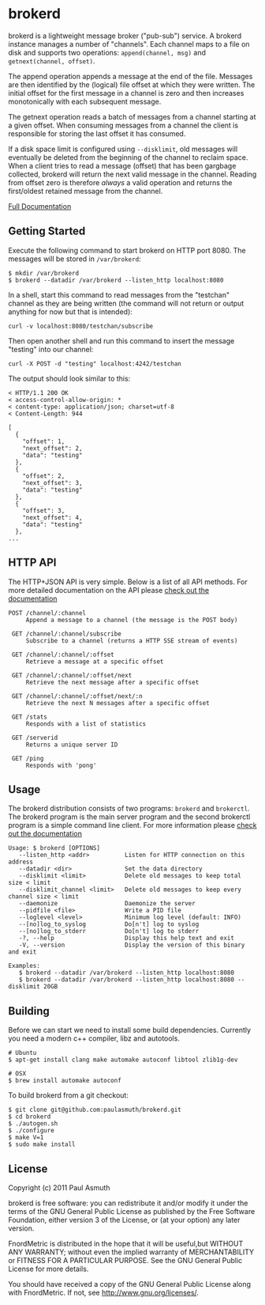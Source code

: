 brokerd
=======

brokerd is a lightweight message broker ("pub-sub") service. A brokerd instance
manages a number of "channels". Each channel maps to a file on disk and supports
two operations: `append(channel, msg)` and `getnext(channel, offset)`. 

The append operation appends a message at the end of the file. Messages are then
identified by the (logical) file offset at which they were written. The initial
offset for the first message in a channel is zero and then increases monotonically
with each subsequent message.

The getnext operation reads a batch of messages from a channel starting at a given
offset. When consuming messages from a channel the client is responsible for
storing the last offset it has consumed.

If a disk space limit is configured using `--disklimit`, old messages will
eventually be deleted from the beginning of the channel to reclaim space. When a
client tries to read a message (offset) that has been gargbage collected, brokerd
will return the next valid message in the channel. Reading from offset zero is
therefore _always_ a valid operation and returns the first/oldest retained message
from the channel.

[Full Documentation](https://brokerd.org)


Getting Started
---------------

Execute the following command to start brokerd on HTTP port 8080. The messages
will be stored in `/var/brokerd`:

    $ mkdir /var/brokerd
    $ brokerd --datadir /var/brokerd --listen_http localhost:8080

In a shell, start this command to read messages from the "testchan" channel
as they are being written (the command will not return or output anything for
now but that is intended):

    curl -v localhost:8080/testchan/subscribe

Then open another shell and run this command to insert the message "testing"
into our channel:

    curl -X POST -d "testing" localhost:4242/testchan

The output should look similar to this:

    < HTTP/1.1 200 OK
    < access-control-allow-origin: *
    < content-type: application/json; charset=utf-8
    < Content-Length: 944

    [
      {
        "offset": 1,
        "next_offset": 2,
        "data": "testing"
      },
      {
        "offset": 2,
        "next_offset": 3,
        "data": "testing"
      },
      {
        "offset": 3,
        "next_offset": 4,
        "data": "testing"
      },
    ...


HTTP API
--------

The HTTP+JSON API is very simple. Below is a list of all API methods. For more
detailed documentation on the API please [check out the documentation](https://brokerd.org)

    POST /channel/:channel
         Append a message to a channel (the message is the POST body)

     GET /channel/:channel/subscribe
         Subscribe to a channel (returns a HTTP SSE stream of events)
 
     GET /channel/:channel/:offset
         Retrieve a message at a specific offset
 
     GET /channel/:channel/:offset/next
         Retrieve the next message after a specific offset
 
     GET /channel/:channel/:offset/next/:n
         Retrieve the next N messages after a specific offset
 
     GET /stats
         Responds with a list of statistics
 
     GET /serverid
         Returns a unique server ID
 
     GET /ping
         Responds with 'pong'
 

Usage
-----

The brokerd distribution consists of two programs: `brokerd` and `brokerctl`.
The brokerd program is the main server program and the second brokerctl program
is a simple command line client. For more information please
[check out the documentation](https://brokerd.org)

    Usage: $ brokerd [OPTIONS]
       --listen_http <addr>          Listen for HTTP connection on this address
       --datadir <dir>               Set the data directory
       --disklimit <limit>           Delete old messages to keep total size < limit
       --disklimit_channel <limit>   Delete old messages to keep every channel size < limit
       --daemonize                   Daemonize the server
       --pidfile <file>              Write a PID file
       --loglevel <level>            Minimum log level (default: INFO)
       --[no]log_to_syslog           Do[n't] log to syslog
       --[no]log_to_stderr           Do[n't] log to stderr
       -?, --help                    Display this help text and exit
       -V, --version                 Display the version of this binary and exit

    Examples:
       $ brokerd --datadir /var/brokerd --listen_http localhost:8080
       $ brokerd --datadir /var/brokerd --listen_http localhost:8080 --disklimit 20GB


Building
--------

Before we can start we need to install some build dependencies. Currently
you need a modern c++ compiler, libz and autotools.

    # Ubuntu
    $ apt-get install clang make automake autoconf libtool zlib1g-dev

    # OSX
    $ brew install automake autoconf

To build brokerd from a git checkout:

    $ git clone git@github.com:paulasmuth/brokerd.git
    $ cd brokerd
    $ ./autogen.sh
    $ ./configure
    $ make V=1
    $ sudo make install


License
-------

Copyright (c) 2011 Paul Asmuth

brokerd  is free software: you can redistribute it and/or modify it under
the terms of the GNU General Public License as published by the Free Software
Foundation, either version 3 of the License, or (at your option) any later
version.

FnordMetric is distributed in the hope that it will be useful,but WITHOUT ANY
WARRANTY; without even the implied warranty of MERCHANTABILITY or FITNESS FOR A
PARTICULAR PURPOSE. See the GNU General Public License for more details.

You should have received a copy of the GNU General Public License along with
FnordMetric. If not, see <http://www.gnu.org/licenses/>.

